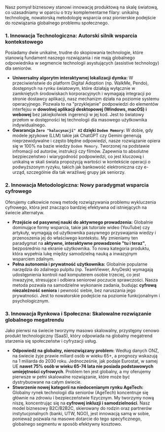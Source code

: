 Nasz pomysł biznesowy stanowi innowację produktową na skalę światową, co uzasadniamy w oparciu o trzy komplementarne filary: unikalną technologię, nowatorską metodologię wsparcia oraz pionierskie podejście do rozwiązania globalnego problemu społecznego.

### 1. Innowacja Technologiczna: Autorski silnik wsparcia kontekstowego

Posiadamy dwie unikalne, trudne do skopiowania technologie, które stanowią fundament naszego rozwiązania i nie mają globalnego odpowiednika w segmencie technologii asystujących (assistive technology) dla seniorów.

- **Uniwersalny algorytm interaktywnej lokalizacji dymka:** W przeciwieństwie do platform Digital Adoption (np. WalkMe, Pendo), dostępnych na rynku światowym, które działają wyłącznie w zamkniętych środowiskach korporacyjnych i wymagają integracji po stronie dostawcy aplikacji, nasz mechanizm działa na poziomie systemu operacyjnego. Pozwala to na "przyklejanie" podpowiedzi do elementów interfejsu w **dowolnej aplikacji desktopowej (Windows, macOS) i webowej** bez jakiejkolwiek ingerencji w jej kod. Jest to światowy przełom w dostępności tej technologii dla masowego użytkownika indywidualnego.
- **Gwarancja `Zero "halucynacji" AI` dzięki `Dodem Memory`:** W dobie, gdy modele językowe (LLM) takie jak ChatGPT czy Gemini generują nieprzewidywalne i często błędne odpowiedzi, nasze rozwiązanie opiera się w 100% na bazie wiedzy `Dodem Memory`. Tworzonej na podstawie infromacji od autorów, instrukcji czy filmów. Zapewnia to absolutne bezpieczeństwo i wiarygodność podpowiedzi, co jest kluczową i unikalną w skali świata propozycją wartości w kontekście operacji o podwyższonym ryzyku, takich jak bankowość elektroniczna czy e-urząd, szczególnie dla tak wrażliwej grupy jak seniorzy.

### 2. Innowacja Metodologiczna: Nowy paradygmat wsparcia cyfrowego

Oferujemy całkowicie nową metodę rozwiązywania problemu wykluczenia cyfrowego, która jest znacząco bardziej efektywna od istniejących na świecie alternatyw.

- **Przejście od pasywnej nauki do aktywnego prowadzenia:** Globalnie dominujące formy wsparcia, takie jak tutoriale wideo (YouTube) czy artykuły, wymagają od użytkownika pasywnego przyswajania wiedzy i przenoszenia jej do właściwego kontekstu. My zmieniamy ten paradygmat na **aktywne, interaktywne prowadzenie "tu i teraz"**, bezpośrednio na ekranie użytkownika. To nowa kategoria produktu, która wypełnia lukę między samodzielną nauką a inwazyjnym wsparciem zdalnym.
- **Pełna autonomia i prywatność użytkownika:** Globalnie popularne narzędzia do zdalnego pulpitu (np. TeamViewer, AnyDesk) wymagają udostępnienia kontroli nad komputerem osobie trzeciej, co jest inwazyjne, stresujące i odbiera seniorowi poczucie sprawczości. Nasza metoda pozwala na samodzielne wykonanie zadania, budując **cyfrową niezależność seniora** i pewność siebie, bez naruszania jego prywatności. Jest to nowatorskie podejście na poziomie funkcjonalnym i psychologicznym.

### 3. Innowacja Rynkowa i Społeczna: Skalowalne rozwiązanie globalnego megatrendu

Jako pierwsi na świecie tworzymy masowo skalowalny, przystępny cenowo produkt technologiczny (SaaS), który odpowiada na globalny megatrend starzenia się społeczeństw i cyfryzacji usług.

- **Odpowiedź na globalny, nierozwiązany problem:** Według danych ONZ, na świecie żyje prawie miliard osób w wieku 65+, a prognozy wskazują na 1 miliarda do 2030 roku. Jednocześnie, jak podaje Eurostat, w samej UE **nawet 75% osób w wieku 65-74 lata nie posiada podstawowych umiejętności cyfrowych**. Problem ten jest globalny, a my oferujemy pierwsze w pełni skalowalne rozwiązanie, które może być dystrybuowane na całym świecie.
- **Stworzenie nowej kategorii na niedocenianym rynku AgeTech:** Globalny rynek technologii dla seniorów (AgeTech) koncentruje się głównie na zdrowiu i bezpieczeństwie fizycznym. My tworzymy nową niszę, koncentrując się na **cyfrowej inkluzji i samodzielności**. Nasz model biznesowy B2C/B2B2C, skierowany do rodzin oraz partnerów instytucjonalnych (banki, UTW, NGO), jest innowacją samą w sobie, ponieważ pozwala na masowe dotarcie do tego specyficznego, globalnego segmentu w sposób efektywny kosztowo.

